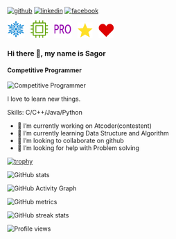[<img src='https://cdn.jsdelivr.net/npm/simple-icons@3.0.1/icons/github.svg' alt='github' height='40'>](https://github.com/sagor-ece17)  [<img src='https://cdn.jsdelivr.net/npm/simple-icons@3.0.1/icons/linkedin.svg' alt='linkedin' height='40'>](https://www.linkedin.com/in/sagor-chakraborty-2a4a0a179/)  [<img src='https://cdn.jsdelivr.net/npm/simple-icons@3.0.1/icons/facebook.svg' alt='facebook' height='40'>](https://www.facebook.com/chakraborty.sagor)  

<a href='https://archiveprogram.github.com/'><img src='https://raw.githubusercontent.com/acervenky/animated-github-badges/master/assets/acbadge.gif' width='40' height='40'></a> <a href='https://docs.github.com/en/developers'><img src='https://raw.githubusercontent.com/acervenky/animated-github-badges/master/assets/devbadge.gif' width='40' height='40'></a> <a href='https://github.com/pricing'><img src='https://raw.githubusercontent.com/acervenky/animated-github-badges/master/assets/pro.gif' width='40' height='40'></a> <a href='https://stars.github.com/'><img src='https://raw.githubusercontent.com/acervenky/animated-github-badges/master/assets/starbadge.gif' width='35' height='35'></a> <a href='https://docs.github.com/en/github/supporting-the-open-source-community-with-github-sponsors'><img src='https://raw.githubusercontent.com/acervenky/animated-github-badges/master/assets/sponsorbadge.gif' width='35' height='35'></a> 

### Hi there 👋, my name is Sagor
#### Competitive Programmer
![Competitive Programmer](https://scontent.fdac24-1.fna.fbcdn.net/v/t1.6435-9/172649641_2760176110866109_6067243483672804565_n.jpg?_nc_cat=100&ccb=1-7&_nc_sid=19026a&_nc_ohc=UTkp3du-GogAX8FPSLJ&_nc_ht=scontent.fdac24-1.fna&oh=00_AfB7nz9Uz495qDKTSStV1QfOBvuY0bMI1NE1MAZs_8xdSA&oe=6434B308)

I love to learn new things. 

Skills: C/C++/Java/Python

- 🔭 I’m currently working on Atcoder(contestent) 
- 🌱 I’m currently learning Data Structure and Algorithm  
- 👯 I’m looking to collaborate on github 
- 🤔 I’m looking for help with Problem solving 




[![trophy](https://github-profile-trophy.vercel.app/?username=sagor-ece17)](https://github.com/ryo-ma/github-profile-trophy)

<!-- [![Top Langs](https://github-readme-stats.vercel.app/api/top-langs/?username=sagor-ece17)](https://github.com/anuraghazra/github-readme-stats) -->

![GitHub stats](https://github-readme-stats.vercel.app/api?username=sagor-ece17&show_icons=true)  

![GitHub Activity Graph](https://activity-graph.herokuapp.com/graph?username=sagor-ece17)  

![GitHub metrics](https://metrics.lecoq.io/sagor-ece17)  

![GitHub streak stats](https://streak-stats.demolab.com/?user=sagor-ece17)  

![Profile views](https://gpvc.arturio.dev/sagor-ece17)  
